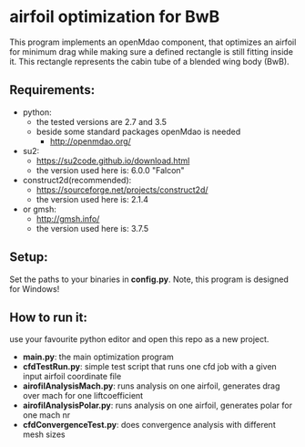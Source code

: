 # airfoil optimization for BwB

This program implements an openMdao component, that optimizes an airfoil for minimum drag while making sure a defined rectangle is still fitting inside it. This rectangle represents the cabin tube of a blended wing body (BwB).

## Requirements:

- python:
  - the tested versions are 2.7 and 3.5
  - beside some standard packages openMdao is needed
    - http://openmdao.org/
- su2:
  - https://su2code.github.io/download.html
  - the version used here is: 6.0.0 "Falcon"
- construct2d(recommended):
  - https://sourceforge.net/projects/construct2d/
  - the version used here is: 2.1.4
- or gmsh:
  - http://gmsh.info/
  - the version used here is: 3.7.5

## Setup:

Set the paths to your binaries in **config.py**. Note, this program is designed for Windows!

## How to run it:

use your favourite python editor and open this repo as a new project.

- **main.py**: the main optimization program
- **cfdTestRun.py**: simple test script that runs one cfd job with a given input airfoil coordinate file
- **airofilAnalysisMach.py**: runs analysis on one airfoil, generates drag over mach for one liftcoefficient
- **airofilAnalysisPolar.py**: runs analysis on one airfoil, generates polar for one mach nr
- **cfdConvergenceTest.py**: does convergence analysis with different mesh sizes
